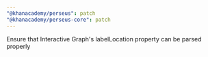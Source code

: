 ```yaml
---
"@khanacademy/perseus": patch
"@khanacademy/perseus-core": patch
---
```


Ensure that Interactive Graph's labelLocation property can be parsed properly

